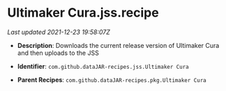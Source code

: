 # Ultimaker Cura.jss.recipe

_Last updated 2021-12-23 19:58:07Z_

- **Description**: Downloads the current release version of Ultimaker Cura and then uploads to the JSS

- **Identifier**: `com.github.dataJAR-recipes.jss.Ultimaker Cura`

- **Parent Recipes**: `com.github.dataJAR-recipes.pkg.Ultimaker Cura`
